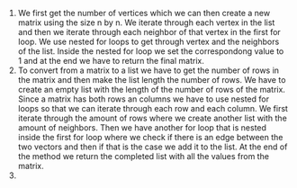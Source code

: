 1. We first get the number of vertices which we can then create a new matrix using the size n by n. We iterate through each vertex in the list and then we iterate through each neighbor of that vertex in the first for loop. We use nested for loops to get through vertex and the neighbors of the list. Inside the nested for loop we set the correspondong value to 1 and at the end we have to return the final matrix.
2. To convert from a matrix to a list we have to get the number of rows in the matrix and then make the list length the number of rows. We have to create an empty list with the length of the number of rows of the matrix. Since a matrix has both rows an columns we have to use nested for loops so that we can iterate through each row and each column. We first iterate through the amount of rows where we create another list with the amount of neighbors. Then we have another for loop that is nested inside the first for loop where we check if there is an edge between the two vectors and then if that is the case we add it to the list. At the end of the method we return the completed list with all the values from the matrix.
3. 
